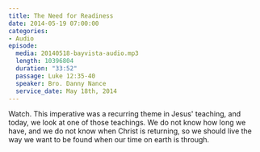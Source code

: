 ```yaml
---
title: The Need for Readiness
date: 2014-05-19 07:00:00
categories:
- Audio
episode:
  media: 20140518-bayvista-audio.mp3
  length: 10396804
  duration: "33:52"
  passage: Luke 12:35-40
  speaker: Bro. Danny Nance
  service_date: May 18th, 2014
---
```

Watch. This imperative was a recurring theme in Jesus' teaching, and today, we look at one of those teachings. We do not know how long we have, and we do not know when Christ is returning, so we should live the way we want to be found when our time on earth is through.